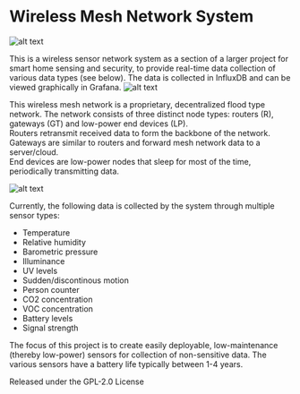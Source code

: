 # Wireless Mesh Network System


![alt text](https://github.com/edward62740/Wireless-Mesh-Network-System/blob/master/Documentation/mesh.png "Mesh Devices")

This is a wireless sensor network system as a section of a larger project for smart home sensing and security, to provide real-time data collection of various data types (see below).
The data is collected in InfluxDB and can be viewed graphically in Grafana.
![alt text](https://github.com/edward62740/Wireless-Mesh-Network-System/blob/master/Documentation/graph.jpg "Grafana")



This wireless mesh network is a proprietary, decentralized flood type network. The network consists of three distinct node types: routers (R), gateways (GT) and low-power end devices (LP).\
Routers retransmit received data to form the backbone of the network.\
Gateways are similar to routers and forward mesh network data to a server/cloud.\
End devices are low-power nodes that sleep for most of the time, periodically transmitting data.


![alt text](https://github.com/edward62740/Wireless-Mesh-Network-System/blob/master/Documentation/network.png "Mesh Devices")

Currently, the following data is collected by the system through multiple sensor types:
* Temperature
* Relative humidity
* Barometric pressure
* Illuminance
* UV levels
* Sudden/discontinous motion
* Person counter
* CO2 concentration
* VOC concentration
* Battery levels
* Signal strength

The focus of this project is to create easily deployable, low-maintenance (thereby low-power) sensors for collection of non-sensitive data. The various sensors have a battery life typically between 1-4 years.


Released under the GPL-2.0 License
